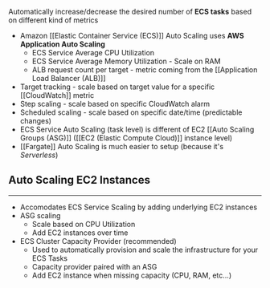 Automatically increase/decrease the desired number of __ECS tasks__ based on different kind of metrics
- Amazon [[Elastic Container Service (ECS)]] Auto Scaling uses __AWS Application Auto Scaling__
	- ECS Service Average CPU Utilization
	- ECS Service Average Memory Utilization - Scale on RAM
	- ALB request count per target - metric coming from the [[Application Load Balancer (ALB)]]
- Target tracking - scale based on target value for a specific [[CloudWatch]] metric
- Step scaling - scale based on specific CloudWatch alarm
- Scheduled scaling - scale based on specific date/time (predictable changes)
- ECS Service Auto Scaling (task level) is different of EC2 [[Auto Scaling Groups (ASG)]] ([[EC2 (Elastic Compute Cloud)]] instance level)
- [[Fargate]] Auto Scaling is much easier to setup (because it's _Serverless_)

## Auto Scaling EC2 Instances
---
- Accomodates ECS Service Scaling by adding underlying EC2 instances
- ASG scaling
	- Scale based on CPU Utilization
	- Add EC2 instances over time
- ECS Cluster Capacity Provider (recommended)
	- Used to automatically provision and scale the infrastructure for your ECS Tasks
	- Capacity provider paired with an ASG
	- Add EC2 instance when missing capacity (CPU, RAM, etc...)